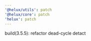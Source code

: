 ```yaml
---
'@helux/utils': patch
'@helux/core': patch
'helux': patch
---
```


build(3.5.5): refactor dead-cycle detact
